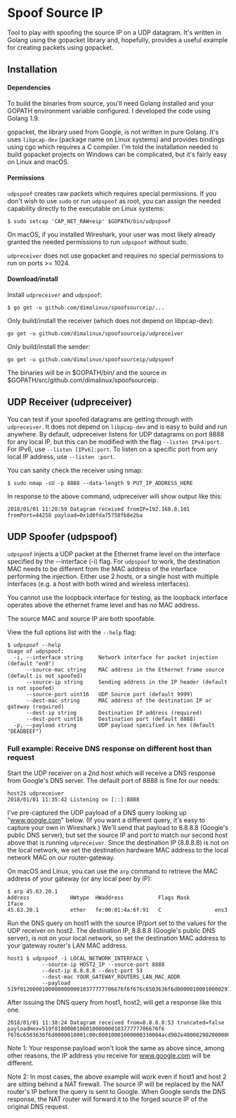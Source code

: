 # Spoof Source IP

Tool to play with spoofing the source IP on a UDP datagram.  It's written
in Golang using the gopacket library and, hopefully, provides a useful
example for creating packets using gopacket.

## Installation

#### Dependencies
To build the binaries from source, you'll need Golang installed and your
GOPATH environment variable configured.  I developed the code using
Golang 1.9.

gopacket, the library used from Google, is not written in pure
Golang.  It's uses `libpcap-dev` (package name on Linux systems) and
provides bindings using cgo which requires a C compiler.  I'm told the
installation needed to build gopacket projects on Windows can be
complicated, but it's fairly easy on Linux and macOS.

#### Permissions
`udpspoof` creates raw packets which requires special permissions. If
you don't wish to use `sudo` or run `udpspoof` as root, you can
assign the needed capability directly to the executable on Linux
systems:
```
$ sudo setcap 'CAP_NET_RAW+eip' $GOPATH/bin/udpspoof
```
On macOS, if you installed Wireshark, your user was most likely already
granted the needed permissions to run `udpspoof` without sudo.

`udpreceiver` does not use gopacket and requires no special permissions
to run on ports >= 1024.

#### Download/install
Install `udpreceiver` and `udpspoof`:
```
$ go get -u github.com/dimalinux/spoofsourceip/...
```
Only build/install the receiver (which does not depend on libpcap-dev):
```
go get -u github.com/dimalinux/spoofsourceip/udpreceiver
```
Only build/install the sender:
```
go get -u github.com/dimalinux/spoofsourceip/udpspoof
```

The binaries will be in $GOPATH/bin/ and the source in
$GOPATH/src/github.com/dimalinux/spoofsourceip.


## UDP Receiver (udpreceiver)
You can test if your spoofed datagrams are getting through with
`udpreceiver`.  It does not depend on `libpcap-dev` and is easy to build
and run anywhere.  By default, udpreceiver listens for UDP datagrams on
port 8888 for any local IP, but this can be modified with the flag
`--listen IPv4:port`.  For IPv6, use `--listen [IPv6]:port`.  To listen
on a specific port from any local IP address, use `--listen :port`.

You can sanity check the receiver using nmap:
```
$ sudo nmap -sU -p 8888 --data-length 9 PUT_IP_ADDRESS_HERE
```
In response to the above command, udpreceiver will show output like this:
```
2018/01/01 11:28:59 Datagram received fromIP=192.168.0.101 fromPort=44258 payload=0x1d0fda75758fb8e2ba
```

## UDP Spoofer (udpspoof)

`udpspoof` injects a UDP packet at the Ethernet frame level on the interface
specified by the --interface (-i) flag.  For `udpspoof` to work, the
destination MAC needs to be different from the MAC address of the interface
performing the injection.  Either use 2 hosts, or a single host with
multiple interfaces (e.g. a host with both wired and wireless interfaces).

You cannot use the loopback interface for testing, as the loopback
interface operates above the ethernet frame level and has no MAC address.

The source MAC and source IP are both spoofable.

View the full options list with the `--help` flag:
```
$ udpspoof --help
Usage of udpspoof:
  -i, --interface string     Network interface for packet injection (default "en0")
      --source-mac string    MAC address in the Ethernet frame source (default is not spoofed)
      --source-ip string     Sending address in the IP header (default is not spoofed)
      --source-port uint16   UDP Source port (default 9999)
      --dest-mac string      MAC address of the destination IP or gateway (required)
      --dest-ip string       Destination IP address (required)
      --dest-port uint16     Destination port (default 8888)
  -p, --payload string       UDP payload specified in hex (default "DEADBEEF")
```

### Full example: Receive DNS response on different host than request

Start the UDP receiver on a 2nd host which will receive a DNS
response from Google's DNS server.  The default port of 8888 is fine
for our needs:
```
host2$ udpreceiver
2018/01/01 11:35:42 Listening on [::]:8888
```

I've pre-captured the UDP payload of a DNS query looking up
"www.google.com" below.  (If you want a different query, it's easy
to capture your own in Wireshark.)  We'll send that payload to 8.8.8.8
(Google's public DNS server), but set the source IP and port to match
our second host above that is running `udpreceiver`.  Since the
destination IP (8.8.8.8) is not on the local network, we set the
destination hardware MAC address to the local network MAC on our
router-gateway.

On macOS and Linux, you can use the `arp` command to retrieve the MAC
address of your gateway (or any local peer by IP):
```
$ arp 45.63.20.1
Address             HWtype  HWaddress           Flags Mask        Iface
45.63.20.1          ether   fe:00:01:4a:6f:91   C                 ens3
```

Run the DNS query on host1 with the source IP/port set to the values for
the UDP receiver on host2.  The destination IP, 8.8.8.8 (Google's public
DNS server), is not on your local network, so set the destination MAC
address to your gateway router's LAN MAC address.

```
host1 $ udpspoof -i LOCAL_NETWORK_INTERFACE \
           --source-ip HOST2_IP --source-port 8888
           --dest-ip 8.8.8.8 --dest-port 53
           --dest-mac YOUR_GATEWAY_ROUTERS_LAN_MAC_ADDR
           --payload 519f012000010000000000010377777706676f6f676c6503636f6d00000100010000291000000000000000
```

After issuing the DNS query from host1, host2, will get a response like this
one.
```
2018/01/01 11:38:24 Datagram received from=8.8.8.8:53 truncated=false payloadHex=519f818000010001000000010377777706676f6
f676c6503636f6d0000010001c00c00010001000000330004acd902e40000290200000000000000
```
Note 1: Your response payload won't look the same as above since, among
other reasons, the IP address you receive for www.google.com will be
different.

Note 2: In most cases, the above example will work even if host1 and
host 2 are sitting behind a NAT firewall.  The source IP will be
replaced by the NAT router's IP before the query is sent to Google.
When Google sends the DNS response, the NAT router will forward it to
the forged source IP of the original DNS request.
